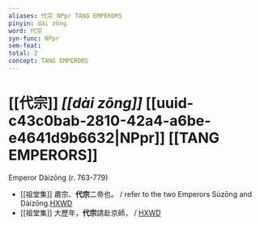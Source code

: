 ```yaml
---
aliases: 代宗 NPpr TANG EMPERORS
pinyin: dài zōng
word: 代宗
syn-func: NPpr
sem-feat: 
total: 2
concept: TANG EMPERORS 
---
```

# [[代宗]] *[[dài zōng]]*  [[uuid-c43c0bab-2810-42a4-a6be-e4641d9b6632|NPpr]] [[TANG EMPERORS]]
Emperor Dàizōng (r. 763-779)
 - [[祖堂集]] 肅宗、**代宗**二帝也。 / refer to the two Emperors Sùzōng and Dàizōng.[HXWD](https://hxwd.org/textview.html?location=KR6q0002_Yan_002-1070a.9)
 - [[祖堂集]] 大歷年，**代宗**請赴京師， / [HXWD](https://hxwd.org/textview.html?location=KR6q0002_Yan_003-1105a.78)